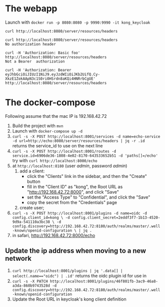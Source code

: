 # The webapp
Launch with
`docker run -p 8080:8080 -p 9990:9990 -it kong_keycloak`

`curl http://localhost:8080/server/resources/headers`

```
curl http://localhost:8080/server/resources/headers
No authorization header
```

```
curl -H 'Authorization: Basic foo' http://localhost:8080/server/resources/headers
Not a Bearer  authorization
```

```
curl -H 'Authorization: Bearer eyJhbGciOiJIUzI1NiJ9.eyJzdWIiOiJKb2UifQ.Cy-XkzE1ZokAApN3c1S0ri0HSrdn8aKQi4HNRrbCgUE' http://localhost:8080/server/resources/headers
```


# The docker-compose

Following assume that the mac IP is 192.168.42.72
1. Build the project with `mvn`
1. Launch with `docker-compose up -d`
1. `curl -s -X POST http://localhost:8001/services -d name=echo-service -d url=http://echo:8080/server/resources/headers | jq -r .id`
returns the service_id to use on the next line
1. `curl -s -X POST http://localhost:8001/routes -d service.id=6906de36-1808-4e02-8170-643533652b51 -d 'paths[]=/echo'`
try with `curl http://localhost:8000/echo`
1. at `http://localhost:8180` (user _admin_, password _admin_)
    1. add a client:
        + click the "Clients" link in the sidebar, and then the "Create" button
        + fill in the "Client ID" as "kong", the Root URL as "http://192.168.42.72:8000", and click "Save"
        + set the "Access Type" to "Confidential", and click the "Save"
        + copy the secret from the "Credentials" page
    1. create user;
1. `curl -s -X POST http://localhost:8001/plugins -d name=oidc -d config.client_id=kong \
  -d config.client_secret=2eddf3f7-1b13-4520-9d9a-541110a3bc38 \
  -d config.discovery=http://192.168.42.72:8180/auth/realms/master/.well-known/openid-configuration \
  | jq .`
1. in safari, http://192.168.42.72:8000/echo

## Update the ip address when moving to a new network
1. `curl http://localhost:8001/plugins | jq '.data[] | select(.name=="oidc") | .id'` returns the oidc plugin id for use in 
1. `curl -s -X PATCH http://localhost:8001/plugins/46f801fb-3ac9-46a8-a3da-860b9743528d -d config.discovery=http://192.168.42.72:8180/auth/realms/master/.well-known/openid-configuration`
1. Update the Root URL in keycloak's kong client definition

